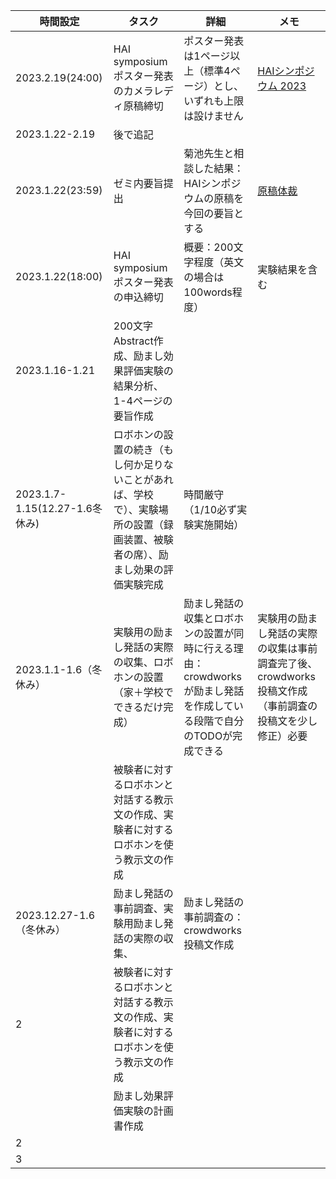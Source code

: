 |時間設定|タスク|詳細|メモ|
|----|----|----|----|
|2023.2.19(24:00)|HAI symposium ポスター発表のカメラレディ原稿締切|ポスター発表は1ページ以上（標準4ページ）とし、いずれも上限は設けません|[HAIシンポジウム 2023](https://hai-conference.net/symp2023/information.php)|
|2023.1.22-2.19|後で追記|||
|2023.1.22(23:59)|ゼミ内要旨提出|菊池先生と相談した結果：HAIシンポジウムの原稿を今回の要旨とする|[原稿体裁](https://www.ai-gakkai.or.jp/sig/announce/sig-style/)|
|2023.1.22(18:00)|HAI symposium ポスター発表の申込締切|概要：200文字程度（英文の場合は100words程度）|実験結果を含む|
|2023.1.16-1.21|200文字Abstract作成、励まし効果評価実験の結果分析、1-4ページの要旨作成|||
|2023.1.7-1.15(12.27-1.6冬休み)|ロボホンの設置の続き（もし何か足りないことがあれば、学校で）、実験場所の設置（録画装置、被験者の席）、励まし効果の評価実験完成|時間厳守（1/10必ず実験実施開始）||
|2023.1.1-1.6（冬休み）|実験用の励まし発話の実際の収集、ロボホンの設置（家＋学校でできるだけ完成）|励まし発話の収集とロボホンの設置が同時に行える理由：crowdworksが励まし発話を作成している段階で自分のTODOが完成できる|実験用の励まし発話の実際の収集は事前調査完了後、crowdworks投稿文作成（事前調査の投稿文を少し修正）必要|
||被験者に対するロボホンと対話する教示文の作成、実験者に対するロボホンを使う教示文の作成|||
|2023.12.27-1.6（冬休み）|励まし発話の事前調査、実験用励まし発話の実際の収集、|励まし発話の事前調査の：crowdworks投稿文作成||
|2|被験者に対するロボホンと対話する教示文の作成、実験者に対するロボホンを使う教示文の作成|||
||励まし効果評価実験の計画書作成|||
|2||||
|3|||| 

